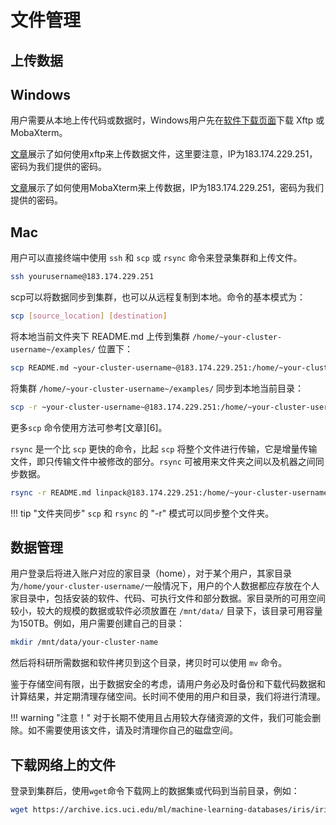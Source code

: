 # 文件管理

## 上传数据

## Windows

用户需要从本地上传代码或数据时，Windows用户先在[软件下载页面](cluster-login.md)下载 Xftp 或 MobaXterm。

[文章][1]展示了如何使用xftp来上传数据文件，这里要注意，IP为183.174.229.251，密码为我们提供的密码。

[文章][2]展示了如何使用MobaXterm来上传数据，IP为183.174.229.251，密码为我们提供的密码。

[1]: https://jingyan.baidu.com/article/19192ad820877be53e5707e3.html
[2]: https://jingyan.baidu.com/article/86f4a73e98c37137d65269ce.html

## Mac

用户可以直接终端中使用 `ssh` 和 `scp` 或 `rsync` 命令来登录集群和上传文件。

```bash
ssh yourusername@183.174.229.251
```

scp可以将数据同步到集群，也可以从远程复制到本地。命令的基本模式为：

```bash
scp [source_location] [destination]
```

将本地当前文件夹下 README.md 上传到集群 `/home/~your-cluster-username~/examples/` 位置下：

```bash
scp README.md ~your-cluster-username~@183.174.229.251:/home/~your-cluster-username~/examples/
```

将集群 `/home/~your-cluster-username~/examples/` 同步到本地当前目录：

```bash
scp -r ~your-cluster-username~@183.174.229.251:/home/~your-cluster-username~/examples/ ./
```

更多`scp` 命令使用方法可参考[文章][6]。

`rsync` 是一个比 `scp` 更快的命令，比起 `scp` 将整个文件进行传输，它是增量传输文件，即只传输文件中被修改的部分。`rsync` 可被用来文件夹之间以及机器之间同步数据。

```bash
rsync -r README.md linpack@183.174.229.251:/home/~your-cluster-username~/examples
```

!!! tip "文件夹同步"
    `scp` 和 `rsync` 的 "-r" 模式可以同步整个文件夹。

## 数据管理

用户登录后将进入账户对应的家目录（home），对于某个用户，其家目录为`/home/your-cluster-username/`一般情况下，用户的个人数据都应存放在个人家目录中，包括安装的软件、代码、可执行文件和部分数据。家目录所的可用空间较小，较大的规模的数据或软件必须放置在 `/mnt/data/` 目录下，该目录可用容量为150TB。例如，用户需要创建自己的目录：

```bash
mkdir /mnt/data/your-cluster-name
```

然后将科研所需数据和软件拷贝到这个目录，拷贝时可以使用 `mv` 命令。

鉴于存储空间有限，出于数据安全的考虑，请用户务必及时备份和下载代码数据和计算结果，并定期清理存储空间。长时间不使用的用户和目录，我们将进行清理。

!!! warning "注意！"
    对于长期不使用且占用较大存储资源的文件，我们可能会删除。如不需要使用该文件，请及时清理你自己的磁盘空间。

## 下载网络上的文件

登录到集群后，使用`wget`命令下载网上的数据集或代码到当前目录，例如：

```bash
wget https://archive.ics.uci.edu/ml/machine-learning-databases/iris/iris.data
```
